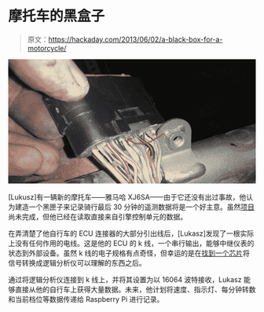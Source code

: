 # 摩托车的黑盒子

> 原文：<https://hackaday.com/2013/06/02/a-black-box-for-a-motorcycle/>

![ecu](img/ff182ca5e24429cc74bc06cde26c1172.png)

[Lukusz]有一辆新的摩托车——雅马哈 XJ6SA——由于它还没有出过事故，他认为建造一个黑匣子来记录骑行最后 30 分钟的遥测数据将是一个好主意。虽然[项目](http://www.iwasz.pl/electronics/motorcycle-black-box-part-1-data-acquisition-with-arduino-mega/)尚未完成，但他已经在读取直接来自引擎控制单元的数据。

在弄清楚了他自行车的 ECU 连接器的大部分引出线后，[Lukasz]发现了一根实际上没有任何作用的电线。这是他的 ECU 的 k 线，一个串行输出，能够中继仪表的状态到外部设备。虽然 k 线的电子规格有点奇怪，但幸运的是在[找到一个芯片](http://www.st.com/web/catalog/sense_power/FM1965/SC377/PF75181)将信号转换成逻辑分析仪可以理解的东西之后。

通过将逻辑分析仪连接到 k 线上，并将其设置为以 16064 波特接收，Lukasz 能够直接从他的自行车上获得大量数据。未来，他计划将速度、指示灯、每分钟转数和当前档位等数据传递给 Raspberry Pi 进行记录。